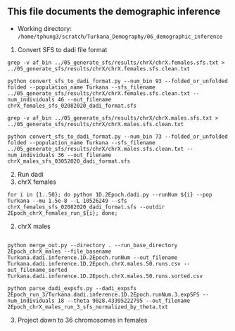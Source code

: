 ## This file documents the demographic inference

* Working directory: `/home/tphung3/scratch/Turkana_Demography/06_demographic_inference`
1. Convert SFS to dadi file format
  ```
  grep -v af_bin ../05_generate_sfs/results/chrX/chrX.females.sfs.txt > ../05_generate_sfs/results/chrX/chrX.females.sfs.clean.txt

  python convert_sfs_to_dadi_format.py --num_bin 93 --folded_or_unfolded folded --population_name Turkana --sfs_filename ../05_generate_sfs/results/chrX/chrX.females.sfs.clean.txt --num_individuals 46 --out_filename chrX_females_sfs_02082020_dadi_format.sfs
  ```

  ```
  grep -v af_bin ../05_generate_sfs/results/chrX/chrX.males.sfs.txt > ../05_generate_sfs/results/chrX/chrX.males.sfs.clean.txt

  python convert_sfs_to_dadi_format.py --num_bin 73 --folded_or_unfolded folded --population_name Turkana --sfs_filename ../05_generate_sfs/results/chrX/chrX.males.sfs.clean.txt --num_individuals 36 --out_filename chrX_males_sfs_03052020_dadi_format.sfs
  ```

2. Run dadi
  1. chrX females
  ```
  for i in {1..50}; do python 1D.2Epoch.dadi.py --runNum ${i} --pop Turkana --mu 1.5e-8 --L 10526249 --sfs chrX_females_sfs_02082020_dadi_format.sfs --outdir 2Epoch_chrX_females_run_${i}; done;
  ```

  2. chrX males
  ```

  ```

  ```
  python merge_out.py --directory . --run_base_directory 2Epoch_chrX_males --file_basename Turkana.dadi.inference.1D.2Epoch.runNum --out_filename Turkana.dadi.inference.1D.2Epoch.chrX.males.50.runs.csv --out_filename_sorted Turkana.dadi.inference.1D.2Epoch.chrX.males.50.runs.sorted.csv
  ```

  ```
  python parse_dadi_expsfs.py --dadi_expsfs 2Epoch_run_3/Turkana.dadi.inference.1D.2Epoch.runNum.3.expSFS --num_individuals 18 --theta 9028.43395222795 --out_filename 2Epoch_chrX_males_run_3_sfs_normalized_by_theta.txt
  ```

  3. Project down to 36 chromosomes in females
  ```

  ```
